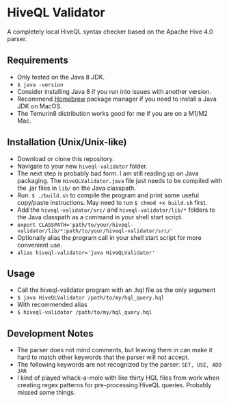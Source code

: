 # HiveQL Validator
A completely local HiveQL syntax checker based on the Apache Hive 4.0 parser.

## Requirements
- Only tested on the Java 8 JDK.
- ```$ java -version```
- Consider installing Java 8 if you run into issues with another version.
- Recommend [Homebrew](https://brew.sh/) package manager if you need to install a Java JDK on MacOS.
- The Temurin8 distribution works good for me if you are on a M1/M2 Mac.

## Installation (Unix/Unix-like)
- Download or clone this repository.
- Navigate to your new ```hiveql-validator``` folder.
- The next step is probably bad form. I am still reading up on Java packaging. The ```HiveQLValidator.java``` file just needs to be compiled with the .jar files in ```lib/``` on the Java classpath.
- Run: ```$ ./build.sh``` to compile the program and print some useful copy/paste instructions. May need to run ```$ chmod +x build.sh``` first.
- Add the ```hiveql-validator/src/``` and ```hiveql-validator/lib/*``` folders to the Java classpath as a command in your shell start script.
- ```export CLASSPATH='path/to/your/hiveql-validator/lib/*:path/to/your/hiveql-validator/src/'```
- Optionally alias the program call in your shell start script for more convenient use.
- ```alias hiveql-validator='java HiveQLValidator'```

## Usage
- Call the hiveql-validator program with an .hql file as the only argument
- ```$ java HiveQLValidator /path/to/my/hql_query.hql```
- With recommended alias
- ```$ hiveql-validator /path/to/my/hql_query.hql```

## Development Notes
- The parser does not mind comments, but leaving them in can make it hard to match other keywords that the parser will not accept.
- The following keywords are not recognized by the parser: ```SET, USE, ADD JAR```
- I kind of played whack-a-mole with like thirty HQL files from work when creating regex patterns for pre-processing HiveQL queries. Probably missed some things.
